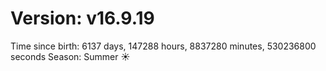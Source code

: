 # Version: v16.9.19
Time since birth: 6137 days, 147288 hours, 8837280 minutes, 530236800 seconds
Season: Summer ☀️
